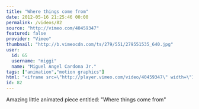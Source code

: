 ```yaml
---
title: "Where things come from"
date: 2012-05-16 21:25:46 00:00
permalink: /videos/82
source: "http://vimeo.com/40459347"
featured: false
provider: "Vimeo"
thumbnail: "http://b.vimeocdn.com/ts/279/551/279551535_640.jpg"
user:
  id: 65
  username: "miggi"
  name: "Miguel Angel Cardona Jr."
tags: ["animation","motion graphics"]
html: "<iframe src=\"http://player.vimeo.com/video/40459347\" width=\"1280\" height=\"720\" frameborder=\"0\" webkitallowfullscreen mozallowfullscreen allowfullscreen></iframe>"
id: 82
---
```


Amazing little animated piece entitled: "Where things come from"